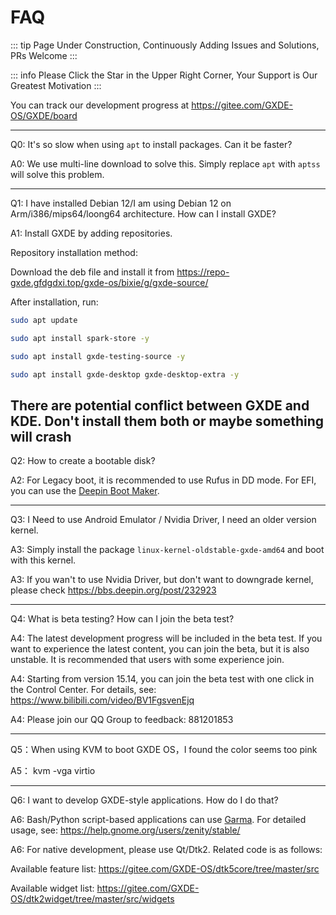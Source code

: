 # FAQ

::: tip
Page Under Construction, Continuously Adding Issues and Solutions, PRs Welcome
:::

::: info
Please Click the Star in the Upper Right Corner, Your Support is Our Greatest Motivation
:::

You can track our development progress at https://gitee.com/GXDE-OS/GXDE/board

---

Q0: It's so slow when using `apt` to install packages. Can it be faster?

A0: We use multi-line download to solve this. Simply replace `apt` with `aptss` will solve this problem.

---

Q1: I have installed Debian 12/I am using Debian 12 on Arm/i386/mips64/loong64 architecture. How can I install GXDE?

A1: Install GXDE by adding repositories.

Repository installation method:

Download the deb file and install it from https://repo-gxde.gfdgdxi.top/gxde-os/bixie/g/gxde-source/

After installation, run:

```bash
sudo apt update

sudo apt install spark-store -y

sudo apt install gxde-testing-source -y

sudo apt install gxde-desktop gxde-desktop-extra -y

```
**There are potential conflict between GXDE and KDE. Don't install them both or maybe something will crash**
---


Q2: How to create a bootable disk?

A2: For Legacy boot, it is recommended to use Rufus in DD mode. For EFI, you can use the [Deepin Boot Maker](https://www.deepin.org/en/original/deepin-boot-maker/).


---

Q3: I Need to use Android Emulator / Nvidia Driver, I need an older version kernel.

A3: Simply install the package `linux-kernel-oldstable-gxde-amd64` and boot with this kernel.

A3: If you wan't to use Nvidia Driver, but don't want to downgrade kernel, please check https://bbs.deepin.org/post/232923



---

 Q4: What is beta testing? How can I join the beta test?
 
 A4: The latest development progress will be included in the beta test. If you want to experience the latest content, you can join the beta, but it is also unstable. It is recommended that users with some experience join.
 
 A4: Starting from version 15.14, you can join the beta test with one click in the Control Center. For details, see: https://www.bilibili.com/video/BV1FgsvenEjq
 
 A4: Please join our QQ Group to feedback: 881201853

---

Q5：When using KVM to boot GXDE OS，I found the color seems too pink

A5： kvm -vga virtio 

---


 Q6: I want to develop GXDE-style applications. How do I do that?
 
 A6: Bash/Python script-based applications can use [Garma](https://gitee.com/GXDE-OS/garma). For detailed usage, see: https://help.gnome.org/users/zenity/stable/
 
 A6: For native development, please use Qt/Dtk2. Related code is as follows:
 
 Available feature list: https://gitee.com/GXDE-OS/dtk5core/tree/master/src
 
 Available widget list: https://gitee.com/GXDE-OS/dtk2widget/tree/master/src/widgets
